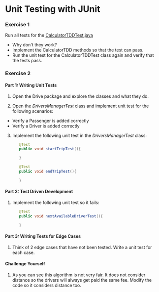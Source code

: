 # Unit Testing with JUnit

### Exercise 1

Run all tests for the [CalculatorTDDTest.java](src/calculator/tdd/CalculatorTDDTest.java)

- Why don't they work?
- Implement the CalculatorTDD methods so that the test can pass.
- Run the unit test for the CalculatorTDDTest class again and verify that the tests pass.

### Exercise 2

#### Part 1: Writing Unit Tests

1. Open the Drive package and explore the classes and what they do.

2. Open the *DriversManagerTest* class and implement unit test for the following scenarios:
* Verify a Passenger is added correctly
* Verify a Driver is added correctly

3. Implement the following unit test in the *DriversManagerTest* class:

     ```java
        @Test
        public void startTripTest(){
    
        }
    
        @Test
        public void endTripTest(){
    
        }
     ```
#### Part 2: Test Driven Development
1. Implement the following unit test so it fails:
     ```java
        @Test
        public void nextAvailableDriverTest(){
    
        }
     ```
#### Part 3: Writing Tests for Edge Cases
1. Think of 2 edge cases that have not been tested. Write a unit test for each case. 

#### Challenge Yourself
1. As you can see this algorithm is not very fair. It does not consider distance so the drivers
will always get paid the same fee. Modify the code so it considers distance too.
 
